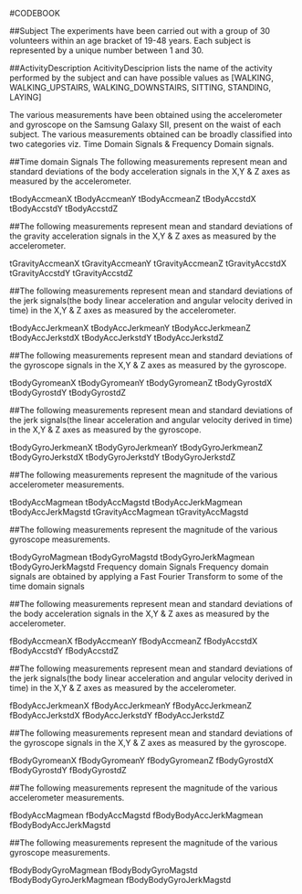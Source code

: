 #CODEBOOK

##Subject
The experiments have been carried out with a group of 30 volunteers within an age bracket of 19-48 years. Each subject is represented by a unique number between 1 and 30.

##ActivityDescription
AcitivityDesciprion lists the name of the activity performed by the subject and can have possible values as [WALKING, WALKING_UPSTAIRS, WALKING_DOWNSTAIRS, SITTING, STANDING, LAYING]

The various measurements have been obtained using the accelerometer and gyroscope on the Samsung Galaxy SII, present on the waist of each subject.
The various measurements obtained can be broadly classified into two categories viz. Time Domain Signals & Frequency Domain signals.

##Time domain Signals
The following measurements represent mean and standard deviations of the body acceleration signals in the X,Y & Z axes as measured by the accelerometer.

tBodyAccmeanX
tBodyAccmeanY
tBodyAccmeanZ
tBodyAccstdX
tBodyAccstdY
tBodyAccstdZ

##The following measurements represent mean and standard deviations of the gravity acceleration signals in the X,Y & Z axes as measured by the accelerometer.

tGravityAccmeanX
tGravityAccmeanY
tGravityAccmeanZ
tGravityAccstdX
tGravityAccstdY
tGravityAccstdZ

##The following measurements represent mean and standard deviations of the jerk signals(the body linear acceleration and angular velocity derived in time) in the X,Y & Z axes as measured by the accelerometer.

tBodyAccJerkmeanX
tBodyAccJerkmeanY
tBodyAccJerkmeanZ
tBodyAccJerkstdX
tBodyAccJerkstdY
tBodyAccJerkstdZ

##The following measurements represent mean and standard deviations of the gyroscope signals in the X,Y & Z axes as measured by the gyroscope.

tBodyGyromeanX
tBodyGyromeanY
tBodyGyromeanZ
tBodyGyrostdX
tBodyGyrostdY
tBodyGyrostdZ


##The following measurements represent mean and standard deviations of the jerk signals(the linear acceleration and angular velocity derived in time) in the X,Y & Z axes as measured by the gyroscope.

tBodyGyroJerkmeanX
tBodyGyroJerkmeanY
tBodyGyroJerkmeanZ
tBodyGyroJerkstdX
tBodyGyroJerkstdY
tBodyGyroJerkstdZ


##The following measurements represent the magnitude of the various accelerometer measurements.

tBodyAccMagmean
tBodyAccMagstd
tBodyAccJerkMagmean
tBodyAccJerkMagstd
tGravityAccMagmean
tGravityAccMagstd


##The following measurements represent the magnitude of the various gyroscope measurements.

tBodyGyroMagmean
tBodyGyroMagstd
tBodyGyroJerkMagmean
tBodyGyroJerkMagstd
Frequency domain Signals
Frequency domain signals are obtained by applying a Fast Fourier Transform to some of the time domain signals

##The following measurements represent mean and standard deviations of the body acceleration signals in the X,Y & Z axes as measured by the accelerometer.

fBodyAccmeanX
fBodyAccmeanY
fBodyAccmeanZ
fBodyAccstdX
fBodyAccstdY
fBodyAccstdZ


##The following measurements represent mean and standard deviations of the jerk signals(the body linear acceleration and angular velocity derived in time) in the X,Y & Z axes as measured by the accelerometer.

fBodyAccJerkmeanX
fBodyAccJerkmeanY
fBodyAccJerkmeanZ
fBodyAccJerkstdX
fBodyAccJerkstdY
fBodyAccJerkstdZ


##The following measurements represent mean and standard deviations of the gyroscope signals in the X,Y & Z axes as measured by the gyroscope.

fBodyGyromeanX
fBodyGyromeanY
fBodyGyromeanZ
fBodyGyrostdX
fBodyGyrostdY
fBodyGyrostdZ


##The following measurements represent the magnitude of the various accelerometer measurements.

fBodyAccMagmean
fBodyAccMagstd
fBodyBodyAccJerkMagmean
fBodyBodyAccJerkMagstd


##The following measurements represent the magnitude of the various gyroscope measurements.

fBodyBodyGyroMagmean
fBodyBodyGyroMagstd
fBodyBodyGyroJerkMagmean
fBodyBodyGyroJerkMagstd
